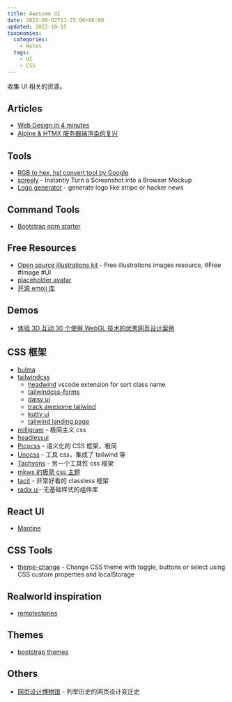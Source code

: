 ```yaml
---
title: Awesome UI
date: 2022-09-02T11:25:06+08:00
updated: 2022-10-15
taxonomies:
  categories:
    - Notes
  tags:
    - UI
    - CSS
---
```


收集 UI 相关的资源。

<!-- more -->

## Articles

- [Web Design in 4 minutes](https://jgthms.com/web-design-in-4-minutes/)
- [Alpine & HTMX 服务器端渲染的复兴](https://alexmercedcoder.medium.com/the-renaissance-of-server-side-rendering-with-alipine-and-htmx-reactivity-with-minimal-js-809e5442480f)

## Tools

- [RGB to hex, hsl convert tool by Google](https://www.google.com/search?q=rgb+to+hex&oq=rgb+to+hex&aqs=edge.0.0i433i512l4j0i512l2j69i65.2649j0j1&sourceid=chrome&ie=UTF-8)
- [screely](https://www.screely.com) - Instantly Turn a Screenshot into a
  Browser Mockup
- [Logo generator](https://formito.com/tools/favicon) - generate logo like
  stripe or hacker news

## Command Tools

- [Bootstrap npm starter](https://github.com/twbs/bootstrap-npm-starter)

## Free Resources

- [Open source illustrations kit](https://illlustrations.co/) - Free
  illustrations images resource, #Free #Image #UI
- [placeholder avatar](https://pravatar.cc/)
- [开源 emoji 库](https://openmoji.org/)

## Demos

- [体验 3D 互动 30 个使用 WebGL 技术的优秀网页设计案例](https://www.shejidaren.com/30-best-webgl-demo-examples.html)

## CSS 框架

- [bulma](https://github.com/jgthms/bulma)
- [tailwindcss](https://github.com/tailwindlabs/tailwindcss)
  - [headwind](https://github.com/heybourn/headwind) vscode extension for sort
    class name
  - [tailwindcss-forms](https://github.com/tailwindlabs/tailwindcss-forms)
  - [daisy ui](https://daisyui.com/)
  - [track awesome tailwind](https://www.trackawesomelist.com/aniftyco/awesome-tailwindcss/readme#ui-libraries-components--templates)
  - [kutty ui](https://kutty.netlify.app/docs/)
  - [tailwind landing page](https://github.com/cruip/tailwind-landing-page-template)
- [milligram](https://github.com/milligram/milligram) - 极简主义 css
- [headlessui](https://github.com/tailwindlabs/headlessui)
- [Picocss](https://github.com/picocss/pico) - 语义化的 CSS 框架，极简
- [Unocss](https://github.com/unocss/unocss) - 工具 css，集成了 tailwind 等
- [Tachyons](https://tachyons.io/) - 另一个工具性 css 框架
- [mkws 的极简 css 主题](https://t.mkws.sh/)
- [tacit](https://github.com/yegor256/tacit) - 非常好看的 classless 框架
- [radix ui](https://github.com/radix-ui/primitives)- 无基础样式的组件库

## React UI

- [Mantine](https://mantine.dev/)

## CSS Tools

- [theme-change](https://github.com/saadeghi/theme-change) - Change CSS theme
  with toggle, buttons or select using CSS custom properties and localStorage

## Realworld inspiration

- [remotestories](https://www.remotestories.com)

## Themes

- [bootstrap themes](https://github.com/thomaspark/bootswatch/)

## Others

- [网页设计博物馆](https://www.webdesignmuseum.org/) - 列举历史的网页设计变迁史

